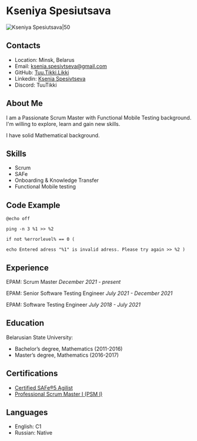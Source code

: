# Kseniya Spesiutsava
![Kseniya Spesiutsava|50](https://i.pinimg.com/564x/4e/60/7c/4e607c63b9267b2b74653b0d8322571b.jpg)
## Contacts

* Location: Minsk, Belarus
* Email: ksenia.spesivtseva@gmail.com
* GitHub: [Tuu.Tikki.Likki](https://github.com/TuuTikkiLikki/)
* Linkedin: [Ksenia Spesivtseva](https://www.linkedin.com/in/ksenia-spesivtseva/)
* Discord: TuuTikki

## About Me

I am a Passionate Scrum Master with Functional Mobile Testing background. I'm willing to explore, learn and gain new skills.

I have solid Mathematical background.

## Skills
* Scrum
* SAFe
* Onboarding & Knowledge Transfer
* Functional Mobile testing

## Code Example
```
@echo off

ping -n 3 %1 >> %2

if not %errorlevel% == 0 (

echo Entered adress "%1" is invalid adress. Please try again >> %2 )
```

## Experience
EPAM: Scrum Master *December 2021 - present*

EPAM: Senior Software Testing Engineer *July 2021 - December 2021*

EPAM: Software Testing Engineer *July 2018 - July 2021*

## Education
Belarusian State University:
* Bachelor’s degree, Mathematics (2011-2016)
* Master’s degree, Mathematics (2016-2017)

## Certifications
* [Certified SAFe®5 Agilist](https://www.credly.com/badges/991b2c97-4f63-4377-89cc-a3dae14c0d24/public_url)
* [Professional Scrum Master I (PSM I)](https://www.credly.com/badges/07b44313-50be-40cf-8568-a8a35ed558df/public_url)

## Languages
* English: C1
* Russian: Native
